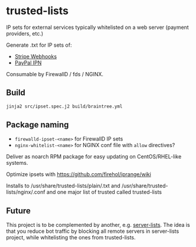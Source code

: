 # trusted-lists

IP sets for external services typically whitelisted on a web server (payment providers, etc.)

Generate .txt for IP sets of:

* [Stripe Webhooks](https://stripe.com/files/ips/ips_webhooks.txt) 
* [PayPal IPN](https://www.paypal.com/mn/smarthelp/article/what-are-the-ip-addresses-for-live-paypal-servers-ts1056)

Consumable by FirewallD / fds / NGINX.

## Build

```bash
jinja2 src/ipset.spec.j2 build/braintree.yml
```

## Package naming

* `firewalld-ipset-<name>` for FirewallD IP sets
* `nginx-whitelist-<name>` for NGINX conf file with `allow` directives?

Deliver as noarch RPM package for easy updating on CentOS/RHEL-like systems.

Optimize ipsets with https://github.com/firehol/iprange/wiki

Installs to /usr/share/trusted-lists/plain/<name>.txt and
/usr/share/trusted-lists/nginx/<name>.conf
and one major list of trusted called trusted-lists

## Future

This project is to be complemented by another, e.g. [server-lists](https://github.com/dvershinin/server-lists).
The idea is that you reduce bot traffic by blocking all remote servers in server-lists project, while whitelisting the ones from trusted-lists.
